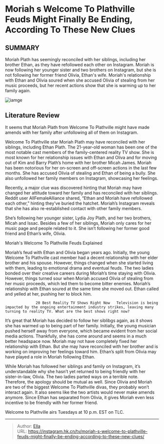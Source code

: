 # Moriah s Welcome To Plathville Feuds Might Finally Be Ending, According To These New Clues


## SUMMARY 



  Moriah Plath has seemingly reconciled with her siblings, including her brother Ethan, as they have refollowed each other on Instagram.   Moriah is now following her younger sister and two brothers on Instagram, but she is not following her former friend Olivia, Ethan&#39;s wife.   Moriah&#39;s relationship with Ethan and Olivia soured when she accused Olivia of stealing from her music proceeds, but her recent actions show that she is warming up to her family again.  

![iamge](https://static1.srcdn.com/wordpress/wp-content/uploads/2023/11/moriah-s-welcome-to-plathville-feuds-might-finally-be-ending-according-to-these-new-clues.jpg)

## Literature Review
It seems that Moriah Plath from Welcome To Plathville might have made amends with her family after unfollowing all of them on Instagram.




Welcome To Plathville star Moriah Plath may have reconciled with her siblings, including Ethan Plath. The 21-year-old woman has been one of the most notable cast members of the family-centered reality TV show. She is most known for her relationship issues with Ethan and Oliva and for moving out of Kim and Barry Plath’s home with her brother Micah James. Moriah has been notorious for her on-screen and off-screen actions in the last few months. She has accused Olivia of stealing and Ethan of being a bully. She also unfollowed her family members on Instagram, showcasing her feelings.




Recently, a major clue was discovered hinting that Moriah may have changed her attitude toward her family and has reconciled with her siblings. Reddit user AllFemaleAlliance shared, “Ethan and Moriah have refollowed each other,” hinting they’ve buried the hatchet. Moriah’s Instagram reveals that she has also re-established contact with other family members.


 

She’s following her younger sister, Lydia Joy Plath, and her two brothers, Micah and Issac. Besides a few of her siblings, Moriah only cares for her music page and people related to it. She isn’t following her former good friend and Ethan’s wife, Olivia.


 Moriah&#39;s Welcome To Plathville Feuds Explained 
          




Moriah’s feud with Ethan and Olivia began years ago. Initially, the young Welcome To Plathville cast member had a decent relationship with her elder brother and his spouse. However, things changed when she started living with them, leading to emotional drama and eventual feuds. The two ladies bonded over their creative careers during Moriah’s time staying with Olivia. However, things turned sour when Moriah accused Olivia of stealing from her music proceeds, which led them to become bitter enemies. Moriah’s relationship with Ethan soured at the same time she moved out. Ethan called and yelled at her, pushing her to block him.

                  20 Best Reality TV Shows Right Now   Television is being impacted by the ongoing entertainment industry strikes, leaving many turning to reality TV. What are the best shows right now?    

It’s great that Moriah has decided to follow her siblibgs again, as it shows she has warmed up to being part of her family. Initially, the young musician pushed herself away from everyone, which became evident from her social media actions. Thankfully, she has come around and seems in a much better headspace now. Moriah may not have completely fixed her relationship with Ethan. But she may have reconciled with her brother and is working on improving her feelings toward him. Ethan’s split from Olivia may have played a role in Moriah following Ethan.




While Moriah has followed her siblings and family on Instagram, it’s understandable why she hasn’t yet returned to being friendly with her sister-in-law, Olivia. The two ladies parted ways on a terrible note. Therefore, the apology should be mutual as well. Since Olivia and Moriah are two of the biggest Welcome To Plathville divas, they probably won’t interact again. It also seems like the two artists would never make amends anymore. Since Ethan has separated from Olivia, it gives Moriah even less incentive to be friendly with her former friend.



Welcome to Plathville airs Tuesdays at 10 p.m. EST on TLC.






---

> Author: [Ella](https://instagram.hk.cn/)  
> URL: https://instagram.hk.cn/tv/moriah-s-welcome-to-plathville-feuds-might-finally-be-ending-according-to-these-new-clues/  

